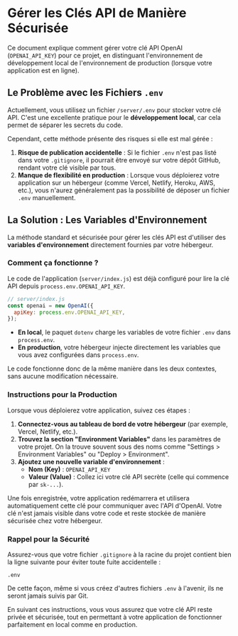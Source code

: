 # Gérer les Clés API de Manière Sécurisée

Ce document explique comment gérer votre clé API OpenAI (`OPENAI_API_KEY`) pour ce projet, en distinguant l'environnement de développement local de l'environnement de production (lorsque votre application est en ligne).

## Le Problème avec les Fichiers `.env`

Actuellement, vous utilisez un fichier `/server/.env` pour stocker votre clé API. C'est une excellente pratique pour le **développement local**, car cela permet de séparer les secrets du code.

Cependant, cette méthode présente des risques si elle est mal gérée :

1.  **Risque de publication accidentelle** : Si le fichier `.env` n'est pas listé dans votre `.gitignore`, il pourrait être envoyé sur votre dépôt GitHub, rendant votre clé visible par tous.
2.  **Manque de flexibilité en production** : Lorsque vous déploierez votre application sur un hébergeur (comme Vercel, Netlify, Heroku, AWS, etc.), vous n'aurez généralement pas la possibilité de déposer un fichier `.env` manuellement.

## La Solution : Les Variables d'Environnement

La méthode standard et sécurisée pour gérer les clés API est d'utiliser des **variables d'environnement** directement fournies par votre hébergeur.

### Comment ça fonctionne ?

Le code de l'application (`server/index.js`) est déjà configuré pour lire la clé API depuis `process.env.OPENAI_API_KEY`.

```javascript
// server/index.js
const openai = new OpenAI({
  apiKey: process.env.OPENAI_API_KEY,
});
```

-   **En local**, le paquet `dotenv` charge les variables de votre fichier `.env` dans `process.env`.
-   **En production**, votre hébergeur injecte directement les variables que vous avez configurées dans `process.env`.

Le code fonctionne donc de la même manière dans les deux contextes, sans aucune modification nécessaire.

### Instructions pour la Production

Lorsque vous déploierez votre application, suivez ces étapes :

1.  **Connectez-vous au tableau de bord de votre hébergeur** (par exemple, Vercel, Netlify, etc.).
2.  **Trouvez la section "Environment Variables"** dans les paramètres de votre projet. On la trouve souvent sous des noms comme "Settings > Environment Variables" ou "Deploy > Environment".
3.  **Ajoutez une nouvelle variable d'environnement** :
    -   **Nom (Key)** : `OPENAI_API_KEY`
    -   **Valeur (Value)** : Collez ici votre clé API secrète (celle qui commence par `sk-...`).

Une fois enregistrée, votre application redémarrera et utilisera automatiquement cette clé pour communiquer avec l'API d'OpenAI. Votre clé n'est jamais visible dans votre code et reste stockée de manière sécurisée chez votre hébergeur.

### Rappel pour la Sécurité

Assurez-vous que votre fichier `.gitignore` à la racine du projet contient bien la ligne suivante pour éviter toute fuite accidentelle :

```
.env
```

De cette façon, même si vous créez d'autres fichiers `.env` à l'avenir, ils ne seront jamais suivis par Git.

En suivant ces instructions, vous vous assurez que votre clé API reste privée et sécurisée, tout en permettant à votre application de fonctionner parfaitement en local comme en production.